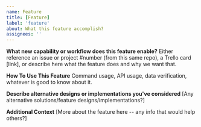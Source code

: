 ```yaml
---
name: Feature
title: [Feature]
label: 'feature'
about: What this feature accomplish?
assignees: ''
---
```


**What new capability or workflow does this feature enable?**
Either reference an issue or project #number (from this same repo),
a Trello card [link], or describe here what the feature does and
why we want that.

**How To Use This Feature**
Command usage, API usage, data verification, whatever is good to know about it.

**Describe alternative designs or implementations you've considered**
[Any alternative solutions/feature designs/implementations?]

**Additional Context**
[More about the feature here -- any info that would help others?]
